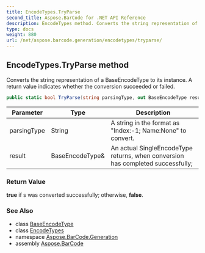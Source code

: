 ```yaml
---
title: EncodeTypes.TryParse
second_title: Aspose.BarCode for .NET API Reference
description: EncodeTypes method. Converts the string representation of a BaseEncodeType to its instance. A return value indicates whether the conversion succeeded or failed
type: docs
weight: 880
url: /net/aspose.barcode.generation/encodetypes/tryparse/
---
```

## EncodeTypes.TryParse method

Converts the string representation of a BaseEncodeType to its instance. A return value indicates whether the conversion succeeded or failed.

```csharp
public static bool TryParse(string parsingType, out BaseEncodeType result)
```

| Parameter | Type | Description |
| --- | --- | --- |
| parsingType | String | A string in the format as "Index:-1; Name:None" to convert. |
| result | BaseEncodeType& | An actual SingleEncodeType returns, when conversion has completed successfully; |

### Return Value

**true** if s was converted successfully; otherwise, **false**.

### See Also

* class [BaseEncodeType](../../baseencodetype/)
* class [EncodeTypes](../)
* namespace [Aspose.BarCode.Generation](../../../aspose.barcode.generation/)
* assembly [Aspose.BarCode](../../../)


